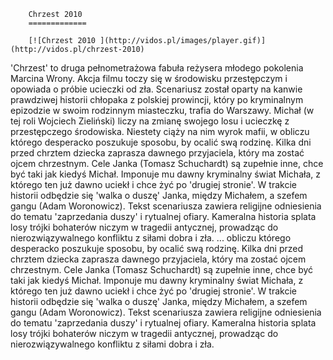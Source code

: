 
        Chrzest 2010 
        =============
        
        [![Chrzest 2010 ](http://vidos.pl/images/player.gif)](http://vidos.pl/chrzest-2010)
        
        
 'Chrzest' to druga pełnometrażowa fabuła reżysera młodego pokolenia Marcina Wrony. Akcja filmu toczy się w środowisku przestępczym i opowiada o próbie ucieczki od zła. Scenariusz został oparty na kanwie prawdziwej historii chłopaka z polskiej prowincji, który po kryminalnym epizodzie w swoim rodzinnym miasteczku, trafia do Warszawy. Michał (w tej roli Wojciech Zieliński) liczy na zmianę swojego losu i ucieczkę z przestępczego środowiska. Niestety ciąży na nim wyrok mafii, w obliczu którego desperacko poszukuje sposobu, by ocalić swą rodzinę. Kilka dni przed chrztem dziecka zaprasza dawnego przyjaciela, który ma zostać ojcem chrzestnym. Cele Janka (Tomasz Schuchardt) są zupełnie inne, chce być taki jak kiedyś Michał. Imponuje mu dawny kryminalny świat Michała, z którego ten już dawno uciekł i chce żyć po 'drugiej stronie'. W trakcie historii odbędzie się 'walka o duszę' Janka, między Michałem, a szefem gangu (Adam Woronowicz). Tekst scenariusza zawiera religijne odniesienia do tematu 'zaprzedania duszy' i rytualnej ofiary. Kameralna historia splata losy trójki bohaterów niczym w tragedii antycznej, prowadząc do nierozwiązywalnego konfliktu z siłami dobra i zła.   ... obliczu którego desperacko poszukuje sposobu, by ocalić swą rodzinę. Kilka dni przed chrztem dziecka zaprasza dawnego przyjaciela, który ma zostać ojcem chrzestnym. Cele Janka (Tomasz Schuchardt) są zupełnie inne, chce być taki jak kiedyś Michał. Imponuje mu dawny kryminalny świat Michała, z którego ten już dawno uciekł i chce żyć po 'drugiej stronie'. W trakcie historii odbędzie się 'walka o duszę' Janka, między Michałem, a szefem gangu (Adam Woronowicz). Tekst scenariusza zawiera religijne odniesienia do tematu 'zaprzedania duszy' i rytualnej ofiary. Kameralna historia splata losy trójki bohaterów niczym w tragedii antycznej, prowadząc do nierozwiązywalnego konfliktu z siłami dobra i zła.
    